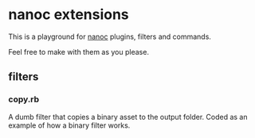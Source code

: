 # nanoc extensions

This is a playground for [nanoc](http://nanoc.stoneship.org) plugins, filters and commands.

Feel free to make with them as you please.

## filters

### copy.rb

A dumb filter that copies a binary asset to the output folder. Coded as an example of how a binary filter works.